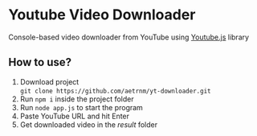 # Youtube Video Downloader

Console-based video downloader from YouTube using [Youtube.js](https://github.com/LuanRT/YouTube.js) library

## How to use?

1. Download project  
 ```git clone https://github.com/aetrnm/yt-downloader.git```  
2. Run ```npm i``` inside the project folder   
3. Run ```node app.js``` to start the program
4. Paste YouTube URL and hit Enter
5. Get downloaded video in the _result_ folder